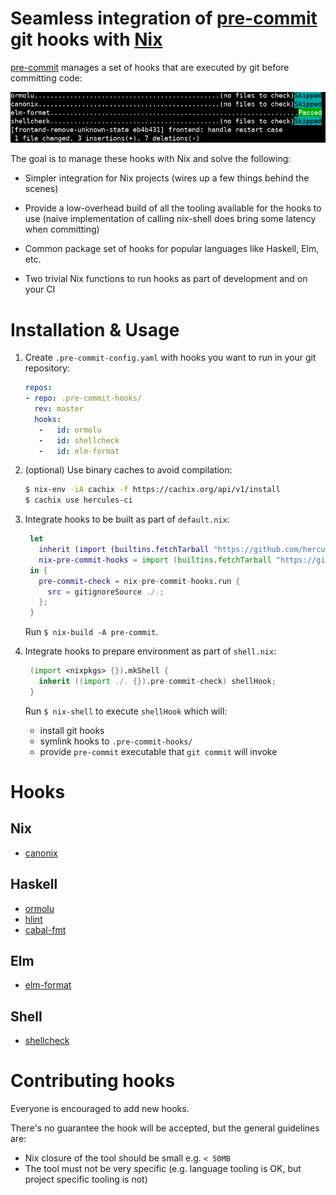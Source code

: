 # Seamless integration of [pre-commit](https://pre-commit.com/) git hooks with [Nix](https://nixos.org/nix)

[pre-commit](https://pre-commit.com/) manages a set of hooks that are executed by git before committing code:

![pre-commit.png](pre-commit.png)

The goal is to manage these hooks with Nix and solve the following:

- Simpler integration for Nix projects (wires up a few things behind the scenes)

- Provide a low-overhead build of all the tooling available for the hooks to use
   (naive implementation of calling nix-shell does bring some latency when committing)

- Common package set of hooks for popular languages like Haskell, Elm, etc.

- Two trivial Nix functions to run hooks as part of development and on your CI

# Installation & Usage

1. Create `.pre-commit-config.yaml` with hooks you want to run in your git repository:
   ```yaml
   repos:
   - repo: .pre-commit-hooks/
     rev: master
     hooks:
      -   id: ormolu
      -   id: shellcheck
      -   id: elm-format
   ```

2. (optional) Use binary caches to avoid compilation:

   ```bash
   $ nix-env -iA cachix -f https://cachix.org/api/v1/install
   $ cachix use hercules-ci
   ```

3. Integrate hooks to be built as part of `default.nix`:
   ```nix
    let
      inherit (import (builtins.fetchTarball "https://github.com/hercules-ci/gitignore/tarball/master" {})) gitignoreSource;
      nix-pre-commit-hooks = import (builtins.fetchTarball "https://github.com/hercules-ci/nix-pre-commit-hooks/tarball/master");
    in {
      pre-commit-check = nix-pre-commit-hooks.run {
        src = gitignoreSource ./.;
      };
    }
   ```

   Run `$ nix-build -A pre-commit`.

2. Integrate hooks to prepare environment as part of `shell.nix`:
   ```nix
    (import <nixpkgs> {}).mkShell {
      inherit ((import ./. {}).pre-commit-check) shellHook;
    }
   ```

   Run `$ nix-shell` to execute `shellHook` which will:
   - install git hooks
   - symlink hooks to `.pre-commit-hooks/`
   - provide `pre-commit` executable that `git commit` will invoke

# Hooks

## Nix

- [canonix](https://github.com/hercules-ci/canonix/)

## Haskell

- [ormolu](https://github.com/tweag/ormolu)
- [hlint](https://github.com/ndmitchell/hlint)
- [cabal-fmt](https://github.com/phadej/cabal-fmt)

## Elm

- [elm-format](https://github.com/avh4/elm-format)

## Shell

- [shellcheck](https://github.com/koalaman/shellcheck)

# Contributing hooks

Everyone is encouraged to add new hooks.

There's no guarantee the hook will be accepted, but the general guidelines are:

- Nix closure of the tool should be small e.g. `< 50MB`
- The tool must not be very specific (e.g. language tooling is OK, but project specific tooling is not)
